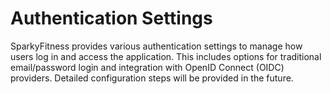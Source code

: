 # Authentication Settings

SparkyFitness provides various authentication settings to manage how users log in and access the application. This includes options for traditional email/password login and integration with OpenID Connect (OIDC) providers. Detailed configuration steps will be provided in the future.